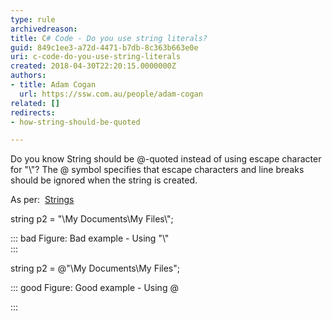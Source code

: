```yaml
---
type: rule
archivedreason: 
title: C# Code - Do you use string literals?
guid: 849c1ee3-a72d-4471-b7db-8c363b663e0e
uri: c-code-do-you-use-string-literals
created: 2018-04-30T22:20:15.0000000Z
authors:
- title: Adam Cogan
  url: https://ssw.com.au/people/adam-cogan
related: []
redirects:
- how-string-should-be-quoted

---
```


Do you know String should be @-quoted instead of using escape character for "\\"?
The @ symbol specifies that escape characters and line breaks should be ignored when the string is created.

As per:  [Strings](http&#58;//msdn.microsoft.com/en-us/library/c84eby0h%28v=vs.90%29.aspx)

<!--endintro-->

string p2 = "\\My Documents\\My Files\\";

::: bad
Figure: Bad example - Using "\\"  
:::

string p2 = @"\My Documents\My Files\";

::: good
Figure: Good example - Using @

:::
